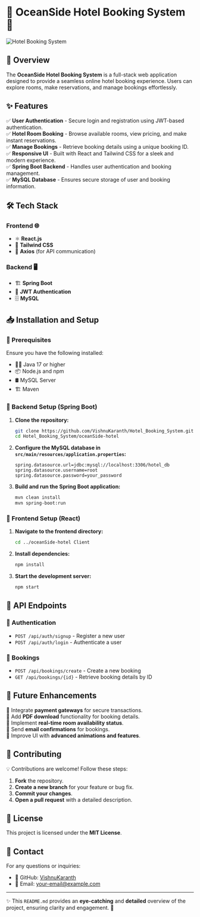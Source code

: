 # 🌊 OceanSide Hotel Booking System 🏨

![Hotel Booking System](https://source.unsplash.com/featured/?hotel,resort)  

## 🚀 Overview

The **OceanSide Hotel Booking System** is a full-stack web application designed to provide a seamless online hotel booking experience. Users can explore rooms, make reservations, and manage bookings effortlessly.

## ✨ Features

✅ **User Authentication** - Secure login and registration using JWT-based authentication.  
✅ **Hotel Room Booking** - Browse available rooms, view pricing, and make instant reservations.  
✅ **Manage Bookings** - Retrieve booking details using a unique booking ID.  
✅ **Responsive UI** - Built with React and Tailwind CSS for a sleek and modern experience.  
✅ **Spring Boot Backend** - Handles user authentication and booking management.  
✅ **MySQL Database** - Ensures secure storage of user and booking information.  

## 🛠 Tech Stack

### Frontend 🌐
- ⚛ **React.js**  
- 🎨 **Tailwind CSS**  
- 🔗 **Axios** (for API communication)  

### Backend 🖥
- 🏗 **Spring Boot**  
- 🔑 **JWT Authentication**  
- 🗄 **MySQL**  

## 📥 Installation and Setup

### 🔹 Prerequisites
Ensure you have the following installed:

- 🧑‍💻 Java 17 or higher
- 📦 Node.js and npm
- 🛢 MySQL Server
- 🏗 Maven

### 🔹 Backend Setup (Spring Boot)

1. **Clone the repository:**
   ```bash
   git clone https://github.com/VishnuKaranth/Hotel_Booking_System.git
   cd Hotel_Booking_System/oceanSide-hotel
   ```

2. **Configure the MySQL database in `src/main/resources/application.properties`:**
   ```properties
   spring.datasource.url=jdbc:mysql://localhost:3306/hotel_db
   spring.datasource.username=root
   spring.datasource.password=your_password
   ```

3. **Build and run the Spring Boot application:**
   ```bash
   mvn clean install
   mvn spring-boot:run
   ```

### 🔹 Frontend Setup (React)

1. **Navigate to the frontend directory:**
   ```bash
   cd ../oceanSide-hotel Client
   ```

2. **Install dependencies:**
   ```bash
   npm install
   ```

3. **Start the development server:**
   ```bash
   npm start
   ```

## 🔗 API Endpoints

### 🔑 Authentication
- `POST /api/auth/signup` - Register a new user
- `POST /api/auth/login` - Authenticate a user

### 🏨 Bookings
- `POST /api/bookings/create` - Create a new booking
- `GET /api/bookings/{id}` - Retrieve booking details by ID


## 🚀 Future Enhancements

🔹 Integrate **payment gateways** for secure transactions.  
🔹 Add **PDF download** functionality for booking details.  
🔹 Implement **real-time room availability status**.  
🔹 Send **email confirmations** for bookings.  
🔹 Improve UI with **advanced animations and features**.  

## 🤝 Contributing

💡 Contributions are welcome! Follow these steps:

1. **Fork** the repository.
2. **Create a new branch** for your feature or bug fix.
3. **Commit your changes**.
4. **Open a pull request** with a detailed description.

## 📜 License

This project is licensed under the **MIT License**.

## 📩 Contact

For any questions or inquiries:

- 🔗 GitHub: [VishnuKaranth](https://github.com/VishnuKaranth)
- 📧 Email: [your-email@example.com](mailto:your-email@example.com)

---

✨ This `README.md` provides an **eye-catching** and **detailed** overview of the project, ensuring clarity and engagement. 🚀
